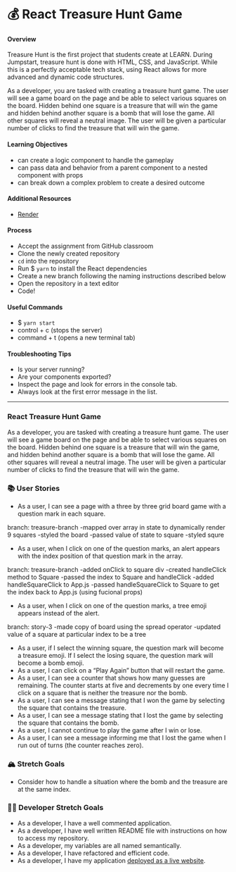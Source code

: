 # 💰 React Treasure Hunt Game

#### Overview

Treasure Hunt is the first project that students create at LEARN. During Jumpstart, treasure hunt is done with HTML, CSS, and JavaScript. While this is a perfectly acceptable tech stack, using React allows for more advanced and dynamic code structures.

As a developer, you are tasked with creating a treasure hunt game. The user will see a game board on the page and be able to select various squares on the board. Hidden behind one square is a treasure that will win the game and hidden behind another square is a bomb that will lose the game. All other squares will reveal a neutral image. The user will be given a particular number of clicks to find the treasure that will win the game.

#### Learning Objectives

- can create a logic component to handle the gameplay
- can pass data and behavior from a parent component to a nested component with props
- can break down a complex problem to create a desired outcome

#### Additional Resources

- [Render](https://render.com/docs/deploy-create-react-app)

#### Process

- Accept the assignment from GitHub classroom
- Clone the newly created repository
- `cd` into the repository
- Run $ `yarn` to install the React dependencies
- Create a new branch following the naming instructions described below
- Open the repository in a text editor
- Code!

#### Useful Commands

- $ `yarn start`
- control + c (stops the server)
- command + t (opens a new terminal tab)

#### Troubleshooting Tips

- Is your server running?
- Are your components exported?
- Inspect the page and look for errors in the console tab.
- Always look at the first error message in the list.

---

### React Treasure Hunt Game

As a developer, you are tasked with creating a treasure hunt game. The user will see a game board on the page and be able to select various squares on the board. Hidden behind one square is a treasure that will win the game, and hidden behind another square is a bomb that will lose the game. All other squares will reveal a neutral image. The user will be given a particular number of clicks to find the treasure that will win the game.

### 📚 User Stories

- As a user, I can see a page with a three by three grid board game with a question mark in each square.

branch: treasure-branch
-mapped over array in state to dynamically render 9 squares
-styled the board
-passed value of state to square
-styled squre

- As a user, when I click on one of the question marks, an alert appears with the index position of that question mark in the array.

branch: treasure-branch
-added onClick to square div
-created handleClick method to Square
-passed the index to Square and handleClick
-added handleSquareClick to App.js
-passed handleSquareClick to Square to get the index back to App.js (using fucional props)

- As a user, when I click on one of the question marks, a tree emoji appears instead of the alert.

branch: story-3
-made copy of board using the spread operator
-updated value of a square at particular index to be a tree

- As a user, if I select the winning square, the question mark will become a treasure emoji. If I select the losing square, the question mark will become a bomb emoji.
- As a user, I can click on a “Play Again” button that will restart the game.
- As a user, I can see a counter that shows how many guesses are remaining. The counter starts at five and decrements by one every time I click on a square that is neither the treasure nor the bomb.
- As a user, I can see a message stating that I won the game by selecting the square that contains the treasure.
- As a user, I can see a message stating that I lost the game by selecting the square that contains the bomb.
- As a user, I cannot continue to play the game after I win or lose.
- As a user, I can see a message informing me that I lost the game when I run out of turns (the counter reaches zero).

### 🏔 Stretch Goals

- Consider how to handle a situation where the bomb and the treasure are at the same index.

### 👩‍💻 Developer Stretch Goals

- As a developer, I have a well commented application.
- As a developer, I have well written README file with instructions on how to access my repository.
- As a developer, my variables are all named semantically.
- As a developer, I have refactored and efficient code.
- As a developer, I have my application [deployed as a live website](https://render.com/docs/deploy-create-react-app).
